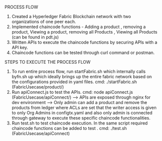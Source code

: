PROCESS FLOW 
1) Created a Hyperledger Fabric Blockchain network with two organizations of one peer each. 
2) Implemented chaincode functions - Adding a product , removing a product, Viewing a product, removing all Products , Viewing all Products (can be found in pdt.js)
3) Written APIs to execute the chaincode functions by securing APIs with a API key.
4) Chaincode functions can be tested through curl command or postman.

STEPS TO EXECUTE THE PROCESS FLOW
1) To run entire process flow, run startFabric.sh which internally calls byfn.sh up which ideally brings up the entire fabric network based on the configurations provided in yaml files.
cmd: ./startFabric.sh (FabricUsecase/product/)
2) Run apiConnect.js to test the APIs.
cmd: node apiConnect.js (FabricUsecase/apiConnect/)
--> APIs are exposed through nginx for dev environment
--> Only admin can add a product and remove the products from ledger where ACLs are set that the writer access is given to only Org Admins in configtx.yaml and also only admin is connected through gateway to execute these specific chaincode functionalities.
3) Run test.sh to test chaincode execution. In the same script required chaincode functions can be added to test .
cmd: ./test.sh (FabricUsecase/apiConnect)
